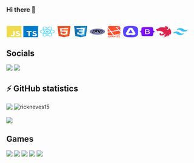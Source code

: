 ### Hi there 👋


<div style="display: inline_block"><br>
  <img align="center" alt="Rick-Js" height="30" width="40" src="https://raw.githubusercontent.com/devicons/devicon/master/icons/javascript/javascript-plain.svg">
  <img align="center" alt="Rick-Ts" height="30" width="40" src="https://raw.githubusercontent.com/devicons/devicon/master/icons/typescript/typescript-plain.svg">
  <img align="center" alt="Rick-React" height="30" width="40" src="https://raw.githubusercontent.com/devicons/devicon/master/icons/react/react-original.svg">
  <img align="center" alt="Rick-HTML" height="30" width="40" src="https://raw.githubusercontent.com/devicons/devicon/master/icons/html5/html5-original.svg">
  <img align="center" alt="Rick-CSS" height="30" width="40" src="https://raw.githubusercontent.com/devicons/devicon/master/icons/css3/css3-original.svg">
  <img align="center" alt="Rick-PHP" height="30" width="40" src="https://raw.githubusercontent.com/devicons/devicon/master/icons/php/php-original.svg">
  <img align="center" alt="Rick-Laravel" height="30" width="40" src="https://raw.githubusercontent.com/devicons/devicon/master/icons/laravel/laravel-plain-wordmark.svg">
  <img align="center" alt="Rick-Adonisjs" height="30" width="40" src="https://raw.githubusercontent.com/devicons/devicon/master/icons/adonisjs/adonisjs-original.svg">
  <img align="center" alt="Rick-Bootstrap" height="30" width="40" src="https://raw.githubusercontent.com/devicons/devicon/master/icons/bootstrap/bootstrap-original.svg">
  <img align="center" alt="Rick-NestJS" height="30" width="40" src="https://raw.githubusercontent.com/devicons/devicon/master/icons/nestjs/nestjs-plain.svg">
  <img align="center" alt="Rick-Tailwindcss" height="30" width="40" src="https://raw.githubusercontent.com/devicons/devicon/master/icons/tailwindcss/tailwindcss-plain.svg">
</div>
  
  ## Socials
 
<div>
  <a href = "mailto:ricknevesbc@icloud.com"><img src="https://img.shields.io/badge/Apple-%23000000.svg?style=for-the-badge&logo=apple&logoColor=whit" target="_blank"></a>
  <a href="https://www.linkedin.com/in/richard-neves/" target="_blank"><img src="https://img.shields.io/badge/-LinkedIn-%230077B5?style=for-the-badge&logo=linkedin&logoColor=white" target="_blank"></a> 
</div>

## ⚡ GitHub statistics
<div style="display: inline_block">
<img align="center" width="47.2%" src="https://github-readme-stats.vercel.app/api?username=rickneves15&count_private=true&show_icons=true&theme=defaut" /> <img align="center" width="50%" src="https://github-readme-streak-stats.herokuapp.com/?user=rickneves15&" alt="rickneves15" />
</div>

<div style="display: inline_block"><br>
<img align="center" src="https://github-readme-stats.vercel.app/api/top-langs/?username=rickneves15&layout=compact&theme=defaut" />
</div>


  ## Games
<div>
  <a href="#"><img src="https://img.shields.io/badge/riotgames-D32936.svg?style=for-the-badge&logo=riotgames&logoColor=white"></a> 
  <a href="#"><img src="https://img.shields.io/badge/xbox-%23107C10.svg?style=for-the-badge&logo=xbox&logoColor=white"></a> 
  <a href="#"><img src="https://img.shields.io/badge/epicgames-%23313131.svg?style=for-the-badge&logo=epicgames&logoColor=white"></a> 
  <a href="#"><img src="https://img.shields.io/badge/ea-%23000000.svg?style=for-the-badge&logo=ea&logoColor=white"></a> 
  <a href="#"><img src="https://img.shields.io/badge/battle.net-%2300AEFF.svg?style=for-the-badge&logo=battle.net&logoColor=white"></a> 
</div>
